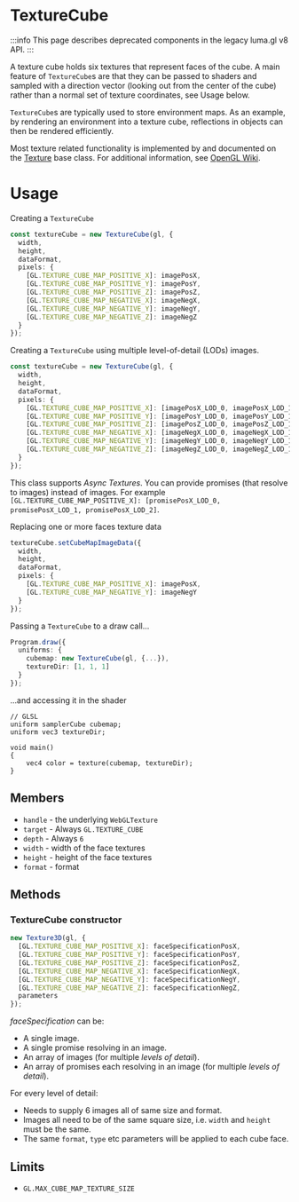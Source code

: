 # TextureCube

:::info
This page describes deprecated components in the legacy luma.gl v8 API.
:::

A texture cube holds six textures that represent faces of the cube. A main feature of `TextureCube`s are that they can be passed to shaders and sampled with a direction vector (looking out from the center of the cube) rather than a normal set of texture coordinates, see Usage below.

`TextureCube`s are typically used to store environment maps. As an example, by rendering an environment into a texture cube, reflections in objects can then be rendered efficiently.

Most texture related functionality is implemented by and documented on the [Texture](/docs/api-reference-v8/webgl-legacy/classes/texture) base class. For additional information, see [OpenGL Wiki](https://www.khronos.org/opengl/wiki/Texture).

# Usage

Creating a `TextureCube`

```typescript
const textureCube = new TextureCube(gl, {
  width,
  height,
  dataFormat,
  pixels: {
    [GL.TEXTURE_CUBE_MAP_POSITIVE_X]: imagePosX,
    [GL.TEXTURE_CUBE_MAP_POSITIVE_Y]: imagePosY,
    [GL.TEXTURE_CUBE_MAP_POSITIVE_Z]: imagePosZ,
    [GL.TEXTURE_CUBE_MAP_NEGATIVE_X]: imageNegX,
    [GL.TEXTURE_CUBE_MAP_NEGATIVE_Y]: imageNegY,
    [GL.TEXTURE_CUBE_MAP_NEGATIVE_Z]: imageNegZ
  }
});
```

Creating a `TextureCube` using multiple level-of-detail (LODs) images.

```typescript
const textureCube = new TextureCube(gl, {
  width,
  height,
  dataFormat,
  pixels: {
    [GL.TEXTURE_CUBE_MAP_POSITIVE_X]: [imagePosX_LOD_0, imagePosX_LOD_1, imagePosX_LOD_2],
    [GL.TEXTURE_CUBE_MAP_POSITIVE_Y]: [imagePosY_LOD_0, imagePosY_LOD_1, imagePosY_LOD_2],
    [GL.TEXTURE_CUBE_MAP_POSITIVE_Z]: [imagePosZ_LOD_0, imagePosZ_LOD_1, imagePosZ_LOD_2],
    [GL.TEXTURE_CUBE_MAP_NEGATIVE_X]: [imageNegX_LOD_0, imageNegX_LOD_1, imageNegX_LOD_2],
    [GL.TEXTURE_CUBE_MAP_NEGATIVE_Y]: [imageNegY_LOD_0, imageNegY_LOD_1, imageNegY_LOD_2],
    [GL.TEXTURE_CUBE_MAP_NEGATIVE_Z]: [imageNegZ_LOD_0, imageNegZ_LOD_1, imageNegZ_LOD_2]
  }
});
```

This class supports _Async Textures_. You can provide promises (that resolve to images) instead of images.
For example `[GL.TEXTURE_CUBE_MAP_POSITIVE_X]: [promisePosX_LOD_0, promisePosX_LOD_1, promisePosX_LOD_2]`.

Replacing one or more faces texture data

```typescript
textureCube.setCubeMapImageData({
  width,
  height,
  dataFormat,
  pixels: {
    [GL.TEXTURE_CUBE_MAP_POSITIVE_X]: imagePosX,
    [GL.TEXTURE_CUBE_MAP_NEGATIVE_Y]: imageNegY
  }
});
```

Passing a `TextureCube` to a draw call...

```typescript
Program.draw({
  uniforms: {
    cubemap: new TextureCube(gl, {...}),
    textureDir: [1, 1, 1]
  }
});
```

...and accessing it in the shader

```
// GLSL
uniform samplerCube cubemap;
uniform vec3 textureDir;

void main()
{
    vec4 color = texture(cubemap, textureDir);
}
```

## Members

- `handle` - the underlying `WebGLTexture`
- `target` - Always `GL.TEXTURE_CUBE`
- `depth` - Always `6`
- `width` - width of the face textures
- `height` - height of the face textures
- `format` - format

## Methods

### TextureCube constructor

```typescript
new Texture3D(gl, {
  [GL.TEXTURE_CUBE_MAP_POSITIVE_X]: faceSpecificationPosX,
  [GL.TEXTURE_CUBE_MAP_POSITIVE_Y]: faceSpecificationPosY,
  [GL.TEXTURE_CUBE_MAP_POSITIVE_Z]: faceSpecificationPosZ,
  [GL.TEXTURE_CUBE_MAP_NEGATIVE_X]: faceSpecificationNegX,
  [GL.TEXTURE_CUBE_MAP_NEGATIVE_Y]: faceSpecificationNegY,
  [GL.TEXTURE_CUBE_MAP_NEGATIVE_Z]: faceSpecificationNegZ,
  parameters
});
```

_faceSpecification_ can be:

- A single image.
- A single promise resolving in an image.
- An array of images (for multiple _levels of detail_).
- An array of promises each resolving in an image (for multiple _levels of detail_).

For every level of detail:

- Needs to supply 6 images all of same size and format.
- Images all need to be of the same square size, i.e. `width` and `height` must be the same.
- The same `format`, `type` etc parameters will be applied to each cube face.

## Limits

- `GL.MAX_CUBE_MAP_TEXTURE_SIZE`
